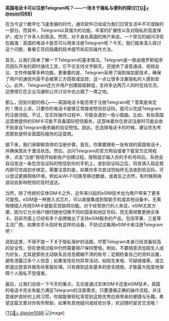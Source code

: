 **英国电话卡可以注册Telegram吗？——一场关于隐私与便利的探讨[[TG💪+ @esim1088](https://t.me/s/esim1088)]**

在当今这个数字化飞速发展的时代，通讯软件已经成为我们日常生活中不可或缺的一部分。而其中，Telegram以其强大的功能、丰富的扩展性以及对隐私的高度保护，成为了许多人的首选。然而，对于身处英国的用户来说，一个常见的疑问浮现在脑海：英国的电话卡是否可以用来注册Telegram呢？今天，我们就来深入探讨这个问题，看看它背后隐藏的技术细节和实际操作方法。

首先，让我们简单了解一下Telegram的基本情况。Telegram是一款由俄罗斯程序员团队开发的即时通讯工具，它不仅支持文字聊天，还提供了语音通话、视频会议、文件传输等多种功能。更重要的是，Telegram采用了端到端加密技术，确保了用户的通信内容不会被第三方窃取或监控，这一点让很多注重隐私的人感到安心。此外，Telegram还允许用户创建超级群组，支持多达两万人同时在线交流，这使得它在企业沟通和公共讨论中也占据了一席之地。

那么，回到问题的核心——英国电话卡能否用于注册Telegram呢？答案是肯定的！理论上讲，只要你的电话卡能够正常接收短信验证码，就可以完成Telegram的注册流程。不过，在实际操作过程中，可能会遇到一些小插曲。比如，有些英国运营商提供的SIM卡可能不具备国际短信服务，这意味着你在尝试注册时可能会收不到来自Telegram服务器的验证短信。因此，在选择电话卡的时候，建议优先考虑那些提供全面国际服务的运营商。

接下来，我们来聊聊具体的注册步骤。首先，你需要拥有一张有效的英国电话卡，并确保其处于激活状态。然后，访问Telegram的官方网站或者下载官方应用程序，点击“注册”按钮开始新账户创建过程。按照提示输入你的手机号码后，系统会自动发送一条包含验证码的短信到你的手机上。收到验证码之后，将其填入指定框内即可完成初步绑定。需要注意的是，如果你多次尝试但始终无法收到验证码，可以尝试更换网络环境，例如从Wi-Fi切换至移动数据，或者反之亦然，有时候网络波动会影响短信的及时送达。

当然，除了传统的实体SIM卡之外，近年来兴起的eSIM技术也为用户带来了更多可能性。eSIM是一种嵌入式芯片，可以直接集成到智能手机或其他设备中，无需物理插入传统SIM卡就能实现联网功能。对于经常旅行的人来说，eSIM尤其方便，因为它允许用户随时随地切换不同的国家和地区号码，而无需频繁更换实体卡。目前市面上已经有多个品牌推出了支持eSIM服务的产品，包括苹果、三星等主流厂商，如果你手头恰好有这样的设备，不妨试试看用eSIM卡来注册Telegram吧！

说到这里，不得不提一下关于隐私保护的话题。尽管Telegram本身已经具备较高的安全性，但在使用过程中仍然需要用户保持警惕。例如，不要随意添加陌生人成为好友，尤其是那些主动联系且信息模糊不清的账号；定期检查自己的资料设置，避免泄露过多个人信息；如果发现任何异常活动，如陌生来电、可疑链接等，请立即退出登录并报告给客服处理。只有做到这些基本的安全措施，才能最大程度地保障个人隐私不受侵害。

最后，让我们总结一下今天的重点。无论是通过实体SIM卡还是eSIM技术，英国的电话卡完全有能力满足Telegram的注册需求。只要遵循正确的操作流程，并注意维护良好的上网习惯，你就能够轻松享受到这款优秀应用带来的便捷与乐趣。希望这篇文章对你有所帮助，如果有其他疑问或经验分享，欢迎随时留言交流哦！

[[TG💪+ @esim1088](https://t.me/s/esim1088) ![Image](https://i.postimg.cc/4NQfJmqS/Snipaste-2025-05-13-00-14-12.png)]